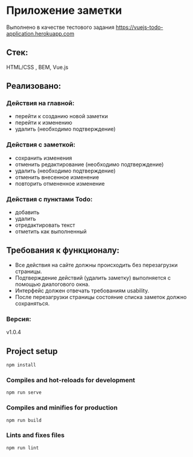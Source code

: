 # Приложение заметки
 Выполнено в качестве тестового задания
 https://vuejs-todo-application.herokuapp.com
## Стек:
HTML/CSS , BEM, Vue.js
## Реализовано: 
### Действия на главной:
  * перейти к созданию новой заметки
  * перейти к изменению
  * удалить (необходимо подтверждение)
###  Действия с заметкой:
  * сохранить изменения
  * отменить редактирование (необходимо подтверждение)
  * удалить (необходимо подтверждение)
  * отменить внесенное изменение
  * повторить отмененное изменение
### Действия с пунктами Todo:
  * добавить
  * удалить
  * отредактировать текст
  * отметить как выполненный
## Требования к функционалу:
* Все действия на сайте должны происходить без перезагрузки страницы.
* Подтверждение действий (удалить заметку) выполняется с помощью диалогового окна.
* Интерфейс должен отвечать требованиям usability.
* После перезагрузки страницы состояние списка заметок должно сохраняться.

### Версия:
v1.0.4

## Project setup
```
npm install
```

### Compiles and hot-reloads for development
```
npm run serve
```

### Compiles and minifies for production
```
npm run build
```

### Lints and fixes files
```
npm run lint
```
